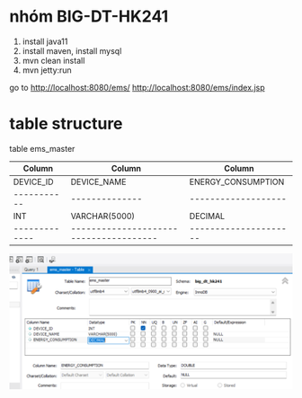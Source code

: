 # nhóm BIG-DT-HK241

1. install java11
2. install maven, install mysql
3. mvn clean install
4. mvn jetty:run

go to 
[http://localhost:8080/ems/](http://localhost:8080/ems/)
[http://localhost:8080/ems/index.jsp](http://localhost:8080/ems/index.jsp)
# table structure

table ems_master

| Column      | Column                                 | Column              | 
|-------------|----------------------------------------|---------------------|
| DEVICE_ID   | DEVICE_NAME                            | ENERGY_CONSUMPTION  |
| ----------- | --------------                         | ------------------- |
| INT         | VARCHAR(5000)                          | DECIMAL             | 
|-------------| -------------------------------------- |---------------------|



![Example Image](images/table_structure.png)

